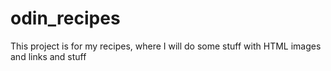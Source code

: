 # odin_recipes
This project is for my recipes, where I will do some stuff with HTML images and links and stuff

